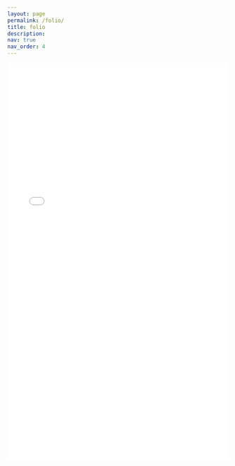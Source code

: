 ```yaml
---
layout: page
permalink: /folio/
title: folio
description: 
nav: true
nav_order: 4
---
```



<iframe src="/assets/pdf/2023 Portfolio My-Hung Nguyen.pdf#view=fitH" width="100%" height="900" scrolling="auto" frameborder="no" border="0" marginwidth="0" marginheight="0"></iframe>
